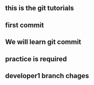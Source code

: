 ## this is the git tutorials 
## first commit
## We will learn git commit
## practice is required
## developer1 branch chages